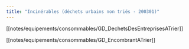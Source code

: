 ```yaml
---
title: "Incinérables (déchets urbains non triés - 200301)"
---
```




[[notes/equipements/consommables/GD_DechetsDesEntreprisesATrier]]

[[notes/equipements/consommables/GD_EncombrantATrier]]
